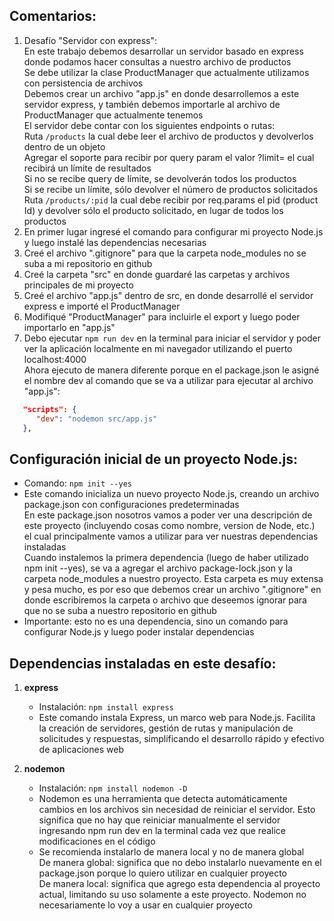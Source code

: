 ## Comentarios:

1. Desafío "Servidor con express": <br>
   En este trabajo debemos desarrollar un servidor basado en express donde podamos hacer consultas a nuestro archivo de productos <br>
   Se debe utilizar la clase ProductManager que actualmente utilizamos con persistencia de archivos <br>
   Debemos crear un archivo "app.js" en donde desarrollemos a este servidor express, y también debemos importarle al archivo de ProductManager que actualmente tenemos <br>
   El servidor debe contar con los siguientes endpoints o rutas: <br>
   Ruta `/products` la cual debe leer el archivo de productos y devolverlos dentro de un objeto <br>
   Agregar el soporte para recibir por query param el valor ?limit= el cual recibirá un límite de resultados <br>
   Si no se recibe query de límite, se devolverán todos los productos <br>
   Si se recibe un límite, sólo devolver el número de productos solicitados <br>
   Ruta `/products/:pid` la cual debe recibir por req.params el pid (product Id) y devolver sólo el producto solicitado, en lugar de todos los productos
2. En primer lugar ingresé el comando para configurar mi proyecto Node.js y luego instalé las dependencias necesarias
3. Creé el archivo ".gitignore" para que la carpeta node_modules no se suba a mi repositorio en github
4. Creé la carpeta "src" en donde guardaré las carpetas y archivos principales de mi proyecto
5. Creé el archivo "app.js" dentro de src, en donde desarrollé el servidor express e importé el ProductManager
6. Modifiqué "ProductManager" para incluirle el export y luego poder importarlo en "app.js"
7. Debo ejecutar `npm run dev` en la terminal para iniciar el servidor y poder ver la aplicación localmente en mi navegador utilizando el puerto localhost:4000 <br>
   Ahora ejecuto de manera diferente porque en el package.json le asigné el nombre dev al comando que se va a utilizar para ejecutar al archivo "app.js":

```json
   "scripts": {
      "dev": "nodemon src/app.js"
   },
```



## Configuración inicial de un proyecto Node.js:

- Comando: `npm init --yes`
- Este comando inicializa un nuevo proyecto Node.js, creando un archivo package.json con configuraciones predeterminadas <br>
   En este package.json nosotros vamos a poder ver una descripción de este proyecto (incluyendo cosas como nombre, version de Node, etc.) el cual principalmente vamos a utilizar para ver nuestras dependencias instaladas <br>
   Cuando instalemos la primera dependencia (luego de haber utilizado npm init --yes), se va a agregar el archivo package-lock.json y la carpeta node_modules a nuestro proyecto. Esta carpeta es muy extensa y pesa mucho, es por eso que debemos crear un archivo ".gitignore" en donde escribiremos la carpeta o archivo que deseemos ignorar para que no se suba a nuestro repositorio en github <br>
- Importante: esto no es una dependencia, sino un comando para configurar Node.js y luego poder instalar dependencias



## Dependencias instaladas en este desafío:

1. **express**

   - Instalación: `npm install express`
   - Este comando instala Express, un marco web para Node.js. Facilita la creación de servidores, gestión de rutas y manipulación de solicitudes y respuestas, simplificando el desarrollo rápido y efectivo de aplicaciones web

2. **nodemon**

   - Instalación: `npm install nodemon -D`
   - Nodemon es una herramienta que detecta automáticamente cambios en los archivos sin necesidad de reiniciar el servidor. Esto significa que no hay que reiniciar manualmente el servidor ingresando npm run dev en la terminal cada vez que realice modificaciones en el código
   - Se recomienda instalarlo de manera local y no de manera global <br>
      De manera global: significa que no debo instalarlo nuevamente en el package.json porque lo quiero utilizar en cualquier proyecto <br>
      De manera local: significa que agrego esta dependencia al proyecto actual, limitando su uso solamente a este proyecto. Nodemon no necesariamente lo voy a usar en cualquier proyecto